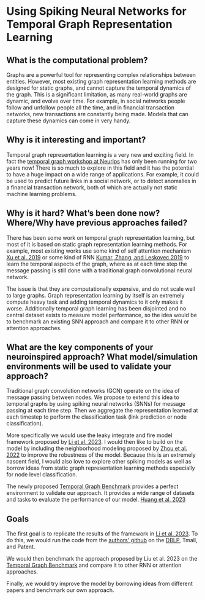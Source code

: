 # Using Spiking Neural Networks for Temporal Graph Representation Learning

## What is the computational problem?
Graphs are a powerful tool for representing complex relationships between entities. However, most existing graph representation learning methods are designed for static graphs, and cannot capture the temporal dynamics of the graph. This is a significant limitation, as many real-world graphs are dynamic, and evolve over time. For example, in social networks people follow and unfollow people all the time, and in financial transaction networks, new transactions are constantly being made. Models that can capture these dynamics can come in very handy.

## Why is it interesting and important?
Temporal graph representation learning is a very new and exciting field. In fact the [temporal graph workshop at Neurips](https://neurips.cc/virtual/2023/workshop/66544) has only been running for two years now! There is so much to explore in this field and it has the potential to have a huge impact on a wide range of applications. For example, it could be used to predict future links in a social network, or to detect anomalies in a financial transaction network, both of which are actually not static machine learning problems.

## Why is it hard? What’s been done now? Where/Why have previous approaches failed?
There has been some work on temporal graph representation learning, but most of it is based on static graph representation learning methods. For example, most existing works use some kind of self attention mechanism [Xu et al. 2019](https://arxiv.org/abs/2002.07962) or some kind of RNN [Kumar, Zhang, and Leskovec 2019](https://dl.acm.org/doi/abs/10.1145/3292500.3330895) to learn the temporal aspects of the graph, where as at each time step the message passing is still done with a traditional graph convolutional neural network.

The issue is that they are computationally expensive, and do not scale well to large graphs. Graph representation learning by itself is an extremely compute heavy task and adding temporal dynamics to it only makes it worse. Additionally temporal graph learning has been disjointed and no central dataset exists to measure model performance, so the idea would be to benchmark an existing SNN approach and compare it to other RNN or attention approaches.

## What are the key components of your neuroinspired approach? What model/simulation environments will be used to validate your approach?
Traditional graph convolution networks (GCN) operate on the idea of message passing between nodes. We propose to extend this idea to temporal graphs by using spiking neural networks (SNNs) for message passing at each time step. Then we aggregate the representation learned at each timestep to perform the classification task (link prediction or node classification).

More specifically we would use the leaky integrate and fire model framework proposed by [Li et al. 2023](https://arxiv.org/abs/2208.10364). I would then like to build on the model by including the neighborhood modeling proposed by [Zhou et al. 2022](https://doi.org/10.1145/3511808.3557344) to improve the robustness of the model. Because this is an extremely nascent field, I would also love to explore other spiking models as well as borrow ideas from static graph representation learning methods especially for node level classification.

The newly proposed [Temporal Graph Benchmark](https://tgb.complexdatalab.com/) provides a perfect environment to validate our approach. It provides a wide range of datasets and tasks to evaluate the performance of our model. [Huang et al. 2023](https://arxiv.org/abs/2307.01026)

## Goals
The first goal is to replicate the results of the framework in [Li et al. 2023](https://arxiv.org/abs/2208.10364). To do this, we would run the code from the [authors' github](https://github.com/EdisonLeeeee/SpikeNet) on the [DBLP](https://dblp.uni-trier.de/), Tmall, and Patent.

We would then benchmark the approach proposed by Liu et al. 2023 on the [Temporal Graph Benchmark](https://tgb.complexdatalab.com/) and compare it to other RNN or attention approaches.

Finally, we would try improve the model by borrowing ideas from different papers and benchmark our own approach.